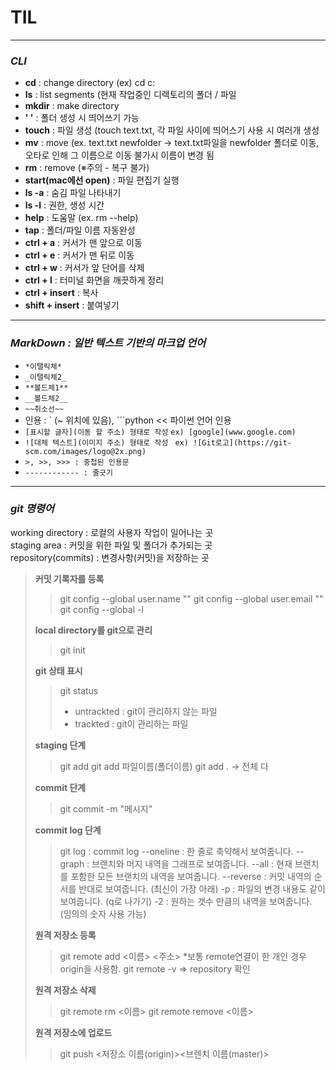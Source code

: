 #  TIL

------------------------------------

### *CLI*
- **cd** : change directory (ex) cd c:
- **ls** : list segments (현재 작업중인 디렉토리의 폴더 / 파일 
- **mkdir** : make directory
- **' '** : 폴더 생성 시 띄어쓰기 가능
- **touch** : 파일 생성 (touch text.txt, 각 파일 사이에 띄어스기 사용 시 여러개 생성
- **mv** : move (ex. text.txt newfolder -> text.txt파일을 newfolder 폴더로 이동, 오타로 인해 그 이름으로 이동 불가시 이름이 변경 됨
- **rm** : remove (※주의 - 복구 불가)
- **start(mac에선 open)** : 파일 편집기 실행
- **ls -a** : 숨김 파일 나타내기
- **ls -l** : 권한, 생성 시간
- **help** : 도움말 (ex. rm --help)
- **tap** : 폴더/파일 이름 자동완성
- **ctrl + a** : 커서가 맨 앞으로 이동
- **ctrl + e** : 커서가 맨 뒤로 이동
- **ctrl + w** : 커서가 앞 단어를 삭제
- **ctrl + l** : 터미널 화면을 깨끗하게 정리
- **ctrl + insert** : 복사
- **shift + insert** : 붙여넣기

-------------------------------------------------

### *MarkDown : 일반 텍스트 기반의 마크업 언어*

- ```*이탤릭체*```
- ```_이탤릭체2_```
- ```**볼드체1**```
- ```__볼드체2__```
- ```~~취소선~~```
- 인용 : ` (~ 위치에 있음), ```python << 파이썬 언어 인용
- ```[표시할 글자](이동 할 주소) 형태로 작성```
 ```ex) [google](www.google.com)```
- ```![대체 텍스트](이미지 주소) 형태로 작성 ```
 ```ex) ![Git로고](https://git-scm.com/images/logo@2x.png)```
- ```>, >>, >>> : 중첩된 인용문```
- ```------------ : 줄긋기```

-------------------------------------------------

### *git 명령어*

working directory : 로컬의 사용자 작업이 일어나는 곳  
staging area : 커밋을 위한 파일 및 폴더가 추가되는 곳  
repository(commits) : 변경사항(커밋)을 저장하는 곳  

> **커밋 기록자를 등록**
>
> >	git config --global user.name ""
> >	git config --global user.email ""
> >	git config --global -l
>
> **local directory를 git으로 관리**
>
> >	git init 
>
> **git 상태 표시**
>
> >	git status
> >	- untrackted : git이 관리하지 않는 파일
> >	- trackted : git이 관리하는 파일
>
> **staging 단계**
> >	git add 
> >	git add 파일이름(폴더이름)
> >	git add . -> 전체 다
>
> **commit 단계**
> >
> >	git commit -m "메시지"
>
> **commit log 단계**
> >	git log : commit log
> >	--oneline : 한 줄로 축약해서 보여줍니다.
> >	--graph : 브랜치와 머지 내역을 그래프로 보여줍니다.
> >	--all : 현재 브랜치를 포함한 모든 브랜치의 내역을 보여줍니다.
> >	--reverse : 커밋 내역의 순서를 반대로 보여줍니다. (최신이 가장 아래)
> >	-p : 파일의 변경 내용도 같이 보여줍니다. (q로 나가기)
> >	-2 : 원하는 갯수 만큼의 내역을 보여줍니다. (임의의 숫자 사용 가능)
>
> **원격 저장소 등록**
> >	git remote add <이름> <주소>
> >	  *보통 remote연결이 한 개인 경우 origin을 사용함.
> >	git remote -v => repository 확인
>
> **원격 저장소 삭제**
> >	git remote rm <이름>
> >	git remote remove <이름>
>
> **원격 저장소에 업로드**
>
> >	git push <저장소 이름(origin)><브렌치 이름(master)>
